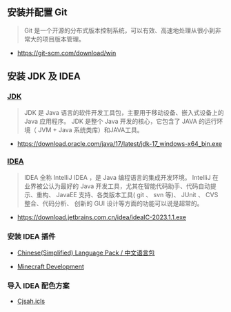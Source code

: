 ## 安装并配置 Git

> Git 是一个开源的分布式版本控制系统，可以有效、高速地处理从很小到非常大的项目版本管理。

* https://git-scm.com/download/win

## 安装 JDK 及 IDEA

### [JDK](https://docs.oracle.com/en/java/javase/17/)

> JDK 是 Java 语言的软件开发工具包，主要用于移动设备、嵌入式设备上的 Java 应用程序。 JDK 是整个 Java 开发的核心，它包含了 JAVA 的运行环境（ JVM + Java 系统类库）和JAVA工具。

* https://download.oracle.com/java/17/latest/jdk-17_windows-x64_bin.exe

### [IDEA](https://www.jetbrains.com.cn/idea/)

> IDEA 全称 IntelliJ IDEA ，是 Java 编程语言的集成开发环境。 IntelliJ 在业界被公认为最好的 Java 开发工具，尤其在智能代码助手、代码自动提示、重构、 JavaEE 支持、各类版本工具( git 、 svn 等)、 JUnit 、 CVS 整合、代码分析、 创新的 GUI 设计等方面的功能可以说是超常的。

* https://download.jetbrains.com.cn/idea/ideaIC-2023.1.1.exe

### 安装 IDEA 插件

* [Chinese ​(Simplified)​ Language Pack / 中文语言包](https://plugins.jetbrains.com/plugin/13710-chinese-simplified-language-pack----)

* [Minecraft Development](https://plugins.jetbrains.com/plugin/8327-minecraft-development)

### 导入 IDEA 配色方案

* [Cjsah.icls](https://raw.githubusercontent.com/Gu-ZT/JavaTeach/main/files/Cjsah.icls)
